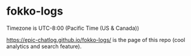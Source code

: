 # fokko-logs
Timezone is UTC-8:00 (Pacific Time (US & Canada))

https://epic-chatlog.github.io/fokko-logs/ is the page of this repo (cool analytics and search feature).